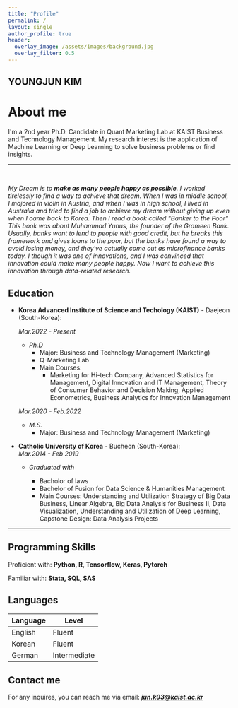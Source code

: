 ```yaml
---  
title: "Profile"
permalink: /
layout: single
author_profile: true
header:
  overlay_image: /assets/images/background.jpg
  overlay_filter: 0.5
---
```

## YOUNGJUN KIM
# About me

I'm a 2nd year Ph.D. Candidate in Quant Marketing Lab at KAIST Business and Technology Management. My research interest is the application of Machine Learning or Deep Learning to solve business problems or find insights. 


---
<br/>

*My Dream is to **make as many people happy as possible**. I worked tirelessly to find a way to achieve that dream. When I was in middle school, I majored in violin in Austria, and when I was in high school, I lived in Australia and tried to find a job to achieve my dream without giving up even when I came back to Korea. Then I read a book called "Banker to the Poor" This book was about Muhammad Yunus, the founder of the Grameen Bank. Usually, banks want to lend to people with good credit, but he breaks this framework and gives loans to the poor, but the banks have found a way to avoid losing money, and they've actually come out as microfinance banks today. I though it was one of innovations, and I was convinced that innovation could make many people happy. Now I want to achieve this innovation through data-related research.*


## Education

- **Korea Advanced Institute of Science and Techology (KAIST)** - Daejeon (South-Korea):  

  *Mar.2022 - Present*
  - *Ph.D*
    - Major: Business and Technology Management (Marketing)
    - Q-Marketing Lab
    - Main Courses: 
      - Marketing for Hi-tech Company, Advanced Statistics for Management, Digital Innovation and IT Management, Theory of Consumer Behavior and Decision Making, Applied Econometrics, Business Analytics for Innovation Management

  *Mar.2020 - Feb.2022*
  - *M.S.*
    - Major: Business and Technology Management (Marketing)

- **Catholic University of Korea** - Bucheon (South-Korea):  
  *Mar.2014 - Feb 2019*
  - *Graduated with*

    - Bacholor of laws
    - Bachelor of Fusion for Data Science & Humanities Management
    - Main Courses: Understanding and Utilization Strategy of Big Data Business, Linear Algebra, Big Data Analysis for Business II, Data Visualization, Understanding and Utilization of Deep Learning, Capstone Design: Data Analysis Projects

---

## Programming Skills

Proficient with: **Python, R, Tensorflow, Keras, Pytorch**

Familiar with: **Stata, SQL, SAS**

## Languages

| Language | Level  |
|----------|--------|
| English  | Fluent |
| Korean   | Fluent |
| German  | Intermediate |

<!-- ## CV

Find attached the PDF version of my CVs:  
*English version*: [CV]({{ site.url }}/download/CV_english.pdf)  

Update: 2020/01/13 -->

## Contact me

For any inquires, you can reach me via email: **_[jun.k93@kaist.ac.kr](mailto:jun.k93@kaist.ac.kr)_**